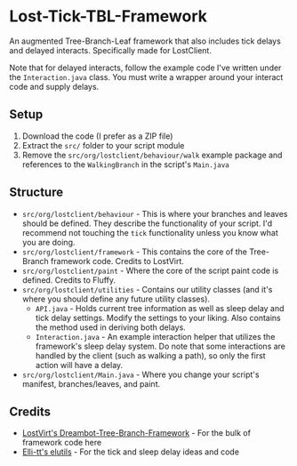 # Lost-Tick-TBL-Framework

An augmented Tree-Branch-Leaf framework that also includes tick delays and delayed interacts. Specifically made for LostClient.

Note that for delayed interacts, follow the example code I've written under the `Interaction.java` class. You must write a wrapper around your interact code and supply delays.

## Setup

1. Download the code (I prefer as a ZIP file)
2. Extract the `src/` folder to your script module
3. Remove the `src/org/lostclient/behaviour/walk` example package and references to the `WalkingBranch` in the script's `Main.java`

## Structure

- `src/org/lostclient/behaviour` - This is where your branches and leaves should be defined. They describe the functionality of your script. I'd recommend not touching the `tick` functionality unless you know what you are doing.
- `src/org/lostclient/framework` - This contains the core of the Tree-Branch framework code. Credits to LostVirt.
- `src/org/lostclient/paint` - Where the core of the script paint code is defined. Credits to Fluffy.
- `src/org/lostclient/utilities` - Contains our utility classes (and it's where you should define any future utility classes).
  - `API.java` - Holds current tree information as well as sleep delay and tick delay settings. Modify the settings to your liking. Also contains the method used in deriving both delays.
  - `Interaction.java` - An example interaction helper that utilizes the framework's sleep delay system. Do note that some interactions are handled by the client (such as walking a path), so only the first action will have a delay.
- `src/org/lostclient/Main.java` - Where you change your script's manifest, branches/leaves, and paint.

## Credits

- [LostVirt's Dreambot-Tree-Branch-Framework](https://github.com/LostVirt/Dreambot-Tree-Branch-Framework) - For the bulk of framework code here
- [Elli-tt's elutils](https://github.com/Elli-tt/el-plugins-source) - For the tick and sleep delay ideas and code
